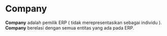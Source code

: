 # Company

**Company** adalah pemilik ERP ( tidak merepresentasikan sebagai individu ). **Company** berelasi dengan semua entitas yang ada pada ERP.
